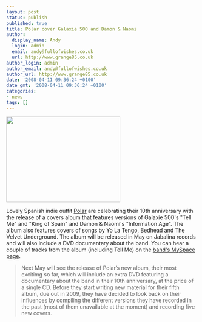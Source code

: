 ```yaml
---
layout: post
status: publish
published: true
title: Polar cover Galaxie 500 and Damon & Naomi
author:
  display_name: Andy
  login: admin
  email: andy@fullofwishes.co.uk
  url: http://www.grange85.co.uk
author_login: admin
author_email: andy@fullofwishes.co.uk
author_url: http://www.grange85.co.uk
date: '2008-04-11 09:36:24 +0100'
date_gmt: '2008-04-11 09:36:24 +0100'
categories:
- news
tags: []
---
```

<div class="imagebox-a"><img src="http://www.fullofwishes.co.uk/wp/wp-content/uploads/2008/04/polarpromo-300x225.jpg" alt="" title="polarpromo" width="300" height="225" class="alignnone size-medium wp-image-654" /></div>
<p>Lovely Spanish indie outfit <a href="http://www.polartheband.com/">Polar</a> are celebrating their 10th anniversary with the release of a covers album that features versions of Galaxie 500's "Tell Me" and "King of Spain" and Damon & Naomi's "Information Age". The album also features covers of songs by Yo La Tengo, Bedhead and The Velvet Underground. The album will be released in May on <span class="removed_link" title="http://www.jabalinamusica.com/e_home.php">Jabalina records</span> and will also include a DVD documentary about the band. You can hear a couple of tracks from the album (including Tell Me) on the <a href="http://www.myspace.com/polartheband">band's MySpace page</a>.</p>
<blockquote><p>Next May will see the release of Polar’s new album, their most excitimg so far, which will include an extra DVD featuring a documentary about the band in their 10th anniversary, at the price of a single CD. Before they start writing new material for their fifth album, due out in 2009, they have decided to look back on their influences by compiling the different versions they have recorded in the past (most of them unavailable at the moment) and recording five new covers.</p></blockquote>

